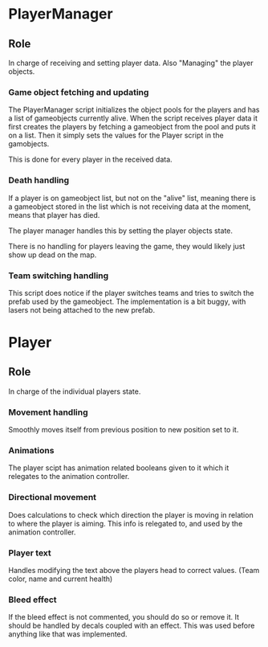 # PlayerManager
## Role
In charge of receiving and setting player data. Also "Managing" the player objects.

### Game object fetching and updating
The PlayerManager script initializes the object pools for the players and has a list of gameobjects currently alive.
When the script receives player data it first creates the players by fetching a gameobject from the pool and puts it on a list.
Then it simply sets the values for the Player script in the gamobjects.

This is done for every player in the received data.

### Death handling
If a player is on gameobject list, but not on the "alive" list, meaning there is a gameobject stored in the list which is not receiving data at the moment, means that player has died.

The player manager handles this by setting the player objects state.

There is no handling for players leaving the game, they would likely just show up dead on the map.

### Team switching handling
This script does notice if the player switches teams and tries to switch the prefab used by the gameobject. The implementation is a bit buggy, with lasers not being attached to the new prefab.

# Player
## Role
In charge of the individual players state.

### Movement handling
Smoothly moves itself from previous position to new position set to it.

### Animations
The player scipt has animation related booleans given to it which it relegates to the animation controller.

### Directional movement
Does calculations to check which direction the player is moving in relation to where the player is aiming. This info is relegated to, and used by the animation controller.

### Player text
Handles modifying the text above the players head to correct values. (Team color, name and current health)

### Bleed effect
If the bleed effect is not commented, you should do so or remove it. It should be handled by decals coupled with an effect. This was used before anything like that was implemented.
